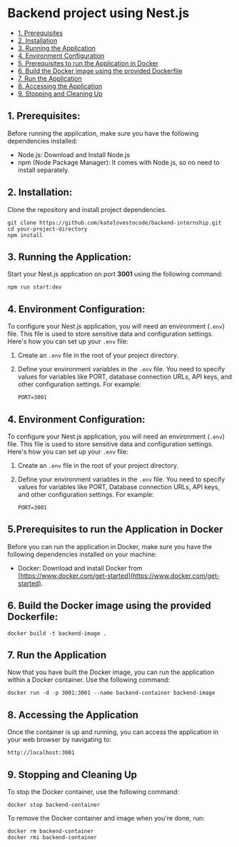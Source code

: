 # Backend project using Nest.js

- [1. Prerequisites](#1-prerequisites)
- [2. Installation ](#2-installation)
- [3. Running the Application](#3-running-the-application)
- [4. Environment Configuration](#4-environment-configuration)
- [5. Prerequisites to run the Application in Docker](#5-prerequisites-to-run-the-application-in-docker)
- [6. Build the Docker image using the provided Dockerfile](#6-build-the-docker-image-using-the-provided-dockerfile)
- [7. Run the Application](#7-run-the-application)
- [8. Accessing the Application](#8-accessing-the-application)
- [9. Stopping and Cleaning Up](#9-stopping-and-cleaning-up)

## 1. Prerequisites:

Before running the application, make sure you have the following dependencies installed:

- Node.js: Download and Install Node.js
- npm (Node Package Manager): It comes with Node.js, so no need to install separately.

## 2. Installation:

Clone the repository and install project dependencies.

```
git clone https://github.com/katelovestocode/backend-internship.git
cd your-project-directory
npm install
```

## 3. Running the Application:

Start your Nest.js application on port **3001** using the following command:

```
npm run start:dev
```

## 4. Environment Configuration:

To configure your Nest.js application, you will need an environment (`.env`) file. This file is used to store sensitive data and configuration settings. Here's how you can set up your `.env` file:

1. Create an `.env` file in the root of your project directory.

2. Define your environment variables in the `.env` file. You need to specify values for variables like PORT, database connection URLs, API keys, and other configuration settings. For example:

   ```env
   PORT=3001
   ```

## 4. Environment Configuration:

To configure your Nest.js application, you will need an environment (`.env`) file. This file is used to store sensitive data and configuration settings. Here's how you can set up your `.env` file:

1. Create an `.env` file in the root of your project directory.

2. Define your environment variables in the `.env` file. You need to specify values for variables like PORT, Database connection URLs, API keys, and other configuration settings. For example:

   ```env
   PORT=3001
   ```

## 5.Prerequisites to run the Application in Docker

Before you can run the application in Docker, make sure you have the following dependencies installed on your machine:

- Docker: Download and install Docker from [https://www.docker.com/get-started](https://www.docker.com/get-started).

## 6. Build the Docker image using the provided Dockerfile:

```
docker build -t backend-image .
```

## 7. Run the Application

Now that you have built the Docker image, you can run the application within a Docker container. Use the following command:

```
docker run -d -p 3001:3001 --name backend-container backend-image
```

## 8. Accessing the Application

Once the container is up and running, you can access the application in your web browser by navigating to:

```
http://localhost:3001
```

## 9. Stopping and Cleaning Up

To stop the Docker container, use the following command:

```
docker stop backend-container
```

To remove the Docker container and image when you're done, run:

```
docker rm backend-container
docker rmi backend-container
```
